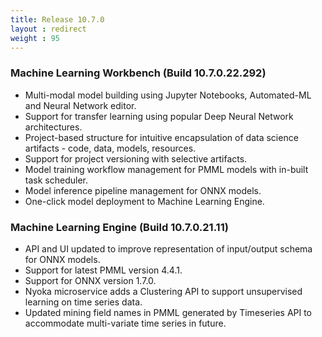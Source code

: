```yaml
---
title: Release 10.7.0
layout : redirect
weight : 95
---
```


### Machine Learning Workbench (Build 10.7.0.22.292)

* Multi-modal model building using Jupyter Notebooks, Automated-ML and Neural Network editor.
* Support for transfer learning using popular Deep Neural Network architectures.
* Project-based structure for intuitive encapsulation of data science artifacts - code, data, models, resources.
* Support for project versioning with selective artifacts.
* Model training workflow management for PMML models with in-built task scheduler.
* Model inference pipeline management for ONNX models.
* One-click model deployment to Machine Learning Engine.

### Machine Learning Engine (Build 10.7.0.21.11)

* API and UI updated to improve representation of input/output schema for ONNX models.
* Support for latest PMML version 4.4.1.
* Support for ONNX version 1.7.0.
* Nyoka microservice adds a Clustering API to support unsupervised learning on time series data.
* Updated mining field names in PMML generated by Timeseries API to accommodate multi-variate time series in future.
